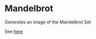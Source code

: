 # Mandelbrot
Generates an image of the Mandelbrot Set

See [here](https://www.kth.se/social/files/5504b42ff276543e4aa5f5a1/An_introduction_to_the_Mandelbrot_Set.pdf)
